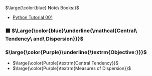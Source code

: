 $\large{\color{blue} Note\ Books:}$
* [Python Tutorial 001](https://github.com/iAmKankan/Data-Analytics-with-Python/blob/main/W1/Python_Basics_NPTEL.ipynb)

### ⬛ $\Large{\color{blue}\underline{\mathcal{Central\ Tendency\ and\ Dispersion}}}$
### $\large{\color{Purple}\underline{\textrm{Objective:}}}$
* $\large{\color{Purple}\textrm{Central Tendency}}$
* $\large{\color{Purple}\textrm{Measures of Dispersion}}$


